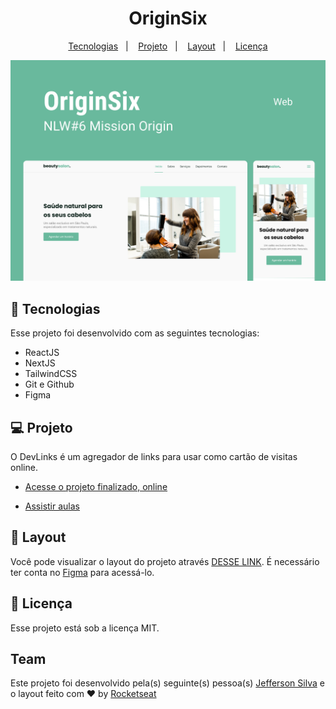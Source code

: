 <h1 align="center"> OriginSix </h1>

<p align="center">
  <a href="#-tecnologias">Tecnologias</a>&nbsp;&nbsp;&nbsp;|&nbsp;&nbsp;&nbsp;
  <a href="#-projeto">Projeto</a>&nbsp;&nbsp;&nbsp;|&nbsp;&nbsp;&nbsp;
  <a href="#-layout">Layout</a>&nbsp;&nbsp;&nbsp;|&nbsp;&nbsp;&nbsp;
  <a href="#memo-licença">Licença</a>
</p>

<img alt="Projeto OriginSix" src=".github/preview.png" />

## 🚀 Tecnologias

Esse projeto foi desenvolvido com as seguintes tecnologias:

- ReactJS
- NextJS
- TailwindCSS
- Git e Github
- Figma

## 💻 Projeto

O DevLinks é um agregador de links para usar como cartão de visitas online.

- [Acesse o projeto finalizado, online](https://jeffsilva01.github.io/devlinks)

- [Assistir aulas](https://lp.rocketseat.com.br/devlinks/inscricao?utm_source=github&utm_medium=descricao&utm_campaign=capture-devlinks&utm_term=organic&utm_content=descricao-github-mayk-brito)

## 🔖 Layout

Você pode visualizar o layout do projeto através [DESSE LINK](https://www.figma.com/community/file/1009807319507822993/Origin-Six). É necessário ter conta no [Figma](https://figma.com) para acessá-lo.

## 📝 Licença

Esse projeto está sob a licença MIT.

## Team

Este projeto foi desenvolvido pela(s) seguinte(s) pessoa(s) [Jefferson Silva](https://www.linkedin.com/in/jeffsilva01/) e o layout feito com ♥ by [Rocketseat](https://www.rocketseat.com.br/)
